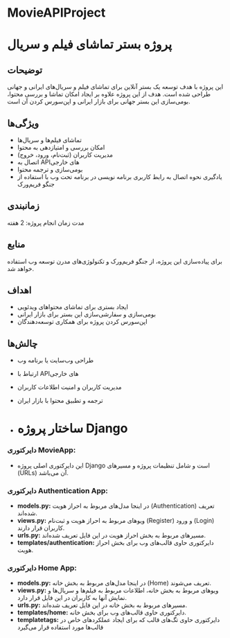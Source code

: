 # MovieAPIProject

# پروژه بستر تماشای فیلم و سریال

## توضیحات
این پروژه با هدف توسعه یک بستر آنلاین برای تماشای فیلم و سریال‌های ایرانی و جهانی طراحی شده است. هدف از این پروژه علاوه بر ایجاد امکان تماشا و بررسی محتوا، بومی‌سازی این بستر جهانی برای بازار ایرانی و اپن‌سورس کردن آن است.

## ویژگی‌ها
- تماشای فیلم‌ها و سریال‌ها
- امکان بررسی و امتیازدهی به محتوا
- مدیریت کاربران (ثبت‌نام، ورود، خروج)
- اتصال به API‌های خارجی
- بومی‌سازی و ترجمه محتوا
- یادگیری نحوه اتصال به رابط کاربری برنامه نویسی در برنامه تحت وب با استفاده از جنگو فریم‌ورک

## زمانبندی
مدت زمان انجام پروژه: 2 هفته

## منابع
برای پیاده‌سازی این پروژه، از جنگو فریم‌ورک و تکنولوژی‌های مدرن توسعه وب استفاده خواهد شد.

## اهداف
- ایجاد بستری برای تماشای محتواهای ویدئویی
- بومی‌سازی و سفارشی‌سازی این بستر برای بازار ایرانی
- اپن‌سورس کردن پروژه برای همکاری توسعه‌دهندگان

## چالش‌ها
- طراحی وب‌سایت یا برنامه وب
- ارتباط با API‌های خارجی
- مدیریت کاربران و امنیت اطلاعات کاربران
- ترجمه و تطبیق محتوا با بازار ایران

- # ساختار پروژه Django

### دایرکتوری MovieApp:
- این دایرکتوری اصلی پروژه Django است و شامل تنظیمات پروژه و مسیرهای (URLs) آن می‌باشد.

### دایرکتوری Authentication App:
- **models.py:** در اینجا مدل‌های مربوط به احراز هویت (Authentication) تعریف شده‌اند.
- **views.py:** ویو‌های مربوط به احراز هویت و ثبت‌نام (Register) و ورود (Login) کاربران قرار دارند.
- **urls.py:** مسیرهای مربوط به بخش احراز هویت در این فایل تعریف شده‌اند.
- **templates/authentication:** دایرکتوری حاوی قالب‌های وب برای بخش احراز هویت.

### دایرکتوری Home App:
- **models.py:** در اینجا مدل‌های مربوط به بخش خانه (Home) تعریف می‌شوند.
- **views.py:** ویو‌های مربوط به بخش خانه، اطلاعات مربوط به فیلم‌ها و سریال‌ها و نمایش آنها به کاربران در این فایل قرار دارد.
- **urls.py:** مسیرهای مربوط به بخش خانه در این فایل تعریف شده‌اند.
- **templates/home:** دایرکتوری حاوی قالب‌های وب برای بخش خانه.
- **templatetags:** دایرکتوری حاوی تگ‌های قالب که برای ایجاد عملکردهای خاص در قالب‌ها مورد استفاده قرار می‌گیرد
